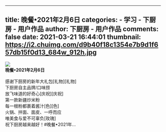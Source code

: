 
---
title: 晚餐•2021年2月6日
categories: 
    - 学习
    - 下厨房 - 用户作品
author: 下厨房 - 用户作品
comments: false
date: 2021-03-21 16:44:01
thumbnail: https://i2.chuimg.com/d9b40f18c1354e7b9d1f657db15f0d13_684w_912h.jpg
---

<div>   
<img src="https://i2.chuimg.com/d9b40f18c1354e7b9d1f657db15f0d13_684w_912h.jpg" referrerpolicy="no-referrer"><br>
                <strong>晚餐•2021年2月6日</strong><br>
                <br>  感谢下厨房的新年大礼包[礼物][礼物]<br>下厨房自主品牌/口味捞<br>放飞味道的好奇心[庆祝][庆祝]<br>第一款新疆炒米粉<br>每一根粉都裹着酱汁[色][色]<br>火锅、拌面、面皮、一呼而应<br>唯美食与爱不可辜负[玫瑰]<br>祝下厨房越来越好！#晚餐•2021年...<br>  
              
</div>
            